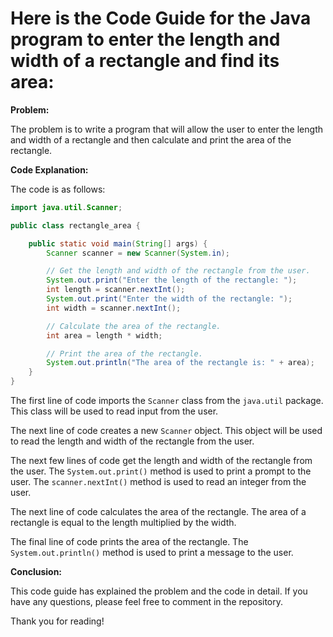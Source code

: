 # Here is the Code Guide for the Java program to enter the length and width of a rectangle and find its area:

**Problem:**

The problem is to write a program that will allow the user to enter the length and width of a rectangle and then calculate and print the area of the rectangle.

**Code Explanation:**

The code is as follows:

```java
import java.util.Scanner;

public class rectangle_area {

    public static void main(String[] args) {
        Scanner scanner = new Scanner(System.in);

        // Get the length and width of the rectangle from the user.
        System.out.print("Enter the length of the rectangle: ");
        int length = scanner.nextInt();
        System.out.print("Enter the width of the rectangle: ");
        int width = scanner.nextInt();

        // Calculate the area of the rectangle.
        int area = length * width;

        // Print the area of the rectangle.
        System.out.println("The area of the rectangle is: " + area);
    }
}
```

The first line of code imports the `Scanner` class from the `java.util` package. This class will be used to read input from the user.

The next line of code creates a new `Scanner` object. This object will be used to read the length and width of the rectangle from the user.

The next few lines of code get the length and width of the rectangle from the user. The `System.out.print()` method is used to print a prompt to the user. The `scanner.nextInt()` method is used to read an integer from the user.

The next line of code calculates the area of the rectangle. The area of a rectangle is equal to the length multiplied by the width.

The final line of code prints the area of the rectangle. The `System.out.println()` method is used to print a message to the user.

**Conclusion:**

This code guide has explained the problem and the code in detail. If you have any questions, please feel free to comment in the repository.

Thank you for reading!